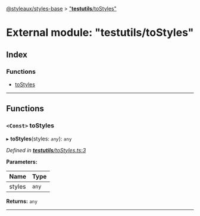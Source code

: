 [@styleaux/styles-base](../README.md) > ["__testutils__/toStyles"](../modules/___testutils___tostyles_.md)

# External module: "__testutils__/toStyles"

## Index

### Functions

* [toStyles](___testutils___tostyles_.md#tostyles)

---

## Functions

<a id="tostyles"></a>

### `<Const>` toStyles

▸ **toStyles**(styles: *`any`*): `any`

*Defined in [__testutils__/toStyles.ts:3](https://github.com/JoshRosenstein/styleaux/blob/d996b95/packages/styleaux-styles-base/src/__testutils__/toStyles.ts#L3)*

**Parameters:**

| Name | Type |
| ------ | ------ |
| styles | `any` |

**Returns:** `any`

___

